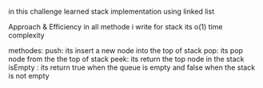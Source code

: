 in this challenge learned stack implementation using linked list 

Approach & Efficiency
in all methode i write for stack its o(1) time complexity 

methodes:
push: its insert a new node into the top of stack 
pop: its pop node from the the top of stack
peek: its return the top node in the stack 
isEmpty : its return true when the queue is empty and false when the stack is not empty 
